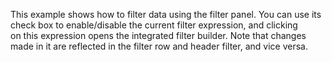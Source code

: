 This example shows how to&nbsp;filter data using the filter panel. You can use its check box to&nbsp;enable/disable the current filter expression, and clicking on&nbsp;this expression opens the integrated filter builder. Note that changes made in&nbsp;it&nbsp;are reflected in&nbsp;the filter row and header filter, and vice versa.